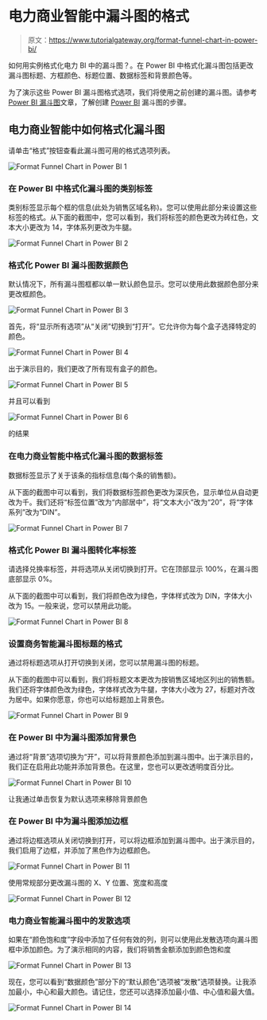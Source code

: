 # 电力商业智能中漏斗图的格式

> 原文：<https://www.tutorialgateway.org/format-funnel-chart-in-power-bi/>

如何用实例格式化电力 BI 中的漏斗图？。在 Power BI 中格式化漏斗图包括更改漏斗图标题、方框颜色、标题位置、数据标签和背景颜色等。

为了演示这些 Power BI 漏斗图格式选项，我们将使用之前创建的漏斗图。请参考 [Power BI 漏斗图](https://www.tutorialgateway.org/power-bi-funnel-chart/)文章，了解创建 [Power BI](https://www.tutorialgateway.org/power-bi-tutorial/) 漏斗图的步骤。

## 电力商业智能中如何格式化漏斗图

请单击“格式”按钮查看此漏斗图可用的格式选项列表。

![Format Funnel Chart in Power BI 1](img/248966897cf3b5ded43d117956294a43.png)

### 在 Power BI 中格式化漏斗图的类别标签

类别标签显示每个框的信息(此处为销售区域名称)。您可以使用此部分来设置这些标签的格式。从下面的截图中，您可以看到，我们将标签的颜色更改为砖红色，文本大小更改为 14，字体系列更改为牛腿。

![Format Funnel Chart in Power BI 2](img/ccae0b6902cedb69dfb800e820640d0f.png)

### 格式化 Power BI 漏斗图数据颜色

默认情况下，所有漏斗图框都以单一默认颜色显示。您可以使用此数据颜色部分来更改框颜色。

![Format Funnel Chart in Power BI 3](img/f00aac50c715ca0d9560a1790b235019.png)

首先，将“显示所有选项”从“关闭”切换到“打开”。它允许你为每个盒子选择特定的颜色。

![Format Funnel Chart in Power BI 4](img/b46b0bf01191928dca22b4dde689388e.png)

出于演示目的，我们更改了所有现有盒子的颜色。

![Format Funnel Chart in Power BI 5](img/ef9ea8dcb8eb8e2f8da27abaa850f6ad.png)

并且可以看到

![Format Funnel Chart in Power BI 6](img/096e2135e3cd55c2fe2597c75ab85158.png)

的结果

### 在电力商业智能中格式化漏斗图的数据标签

数据标签显示了关于该条的指标信息(每个条的销售额)。

从下面的截图中可以看到，我们将数据标签颜色更改为深灰色，显示单位从自动更改为千。我们还将“标签位置”改为“内部居中”，将“文本大小”改为“20”，将“字体系列”改为“DIN”。

![Format Funnel Chart in Power BI 7](img/e9a57e6626ce5e6ab5ba2eaa27f2176a.png)

### 格式化 Power BI 漏斗图转化率标签

请选择兑换率标签，并将选项从关闭切换到打开。它在顶部显示 100%，在漏斗图底部显示 0%。

从下面的截图中可以看到，我们将颜色改为绿色，字体样式改为 DIN，字体大小改为 15。一般来说，您可以禁用此功能。

![Format Funnel Chart in Power BI 8](img/f8f88a262eb147bf767be21543fe713c.png)

### 设置商务智能漏斗图标题的格式

通过将标题选项从打开切换到关闭，您可以禁用漏斗图的标题。

从下面的截图中可以看到，我们将标题文本更改为按销售区域地区列出的销售额。我们还将字体颜色改为绿色，字体样式改为牛腿，字体大小改为 27，标题对齐改为居中。如果你愿意，你也可以给标题加上背景色。

![Format Funnel Chart in Power BI 9](img/8b0b07a72bc0f0cf508782090d1e41f6.png)

### 在 Power BI 中为漏斗图添加背景色

通过将“背景”选项切换为“开”，可以将背景颜色添加到漏斗图中。出于演示目的，我们正在启用此功能并添加背景色。在这里，您也可以更改透明度百分比。

![Format Funnel Chart in Power BI 10](img/b3c0ded1fc6d99319f2cac1e54a24c91.png)

让我通过单击恢复为默认选项来移除背景颜色

### 在 Power BI 中为漏斗图添加边框

通过将边框选项从关闭切换到打开，可以将边框添加到漏斗图中。出于演示目的，我们启用了边框，并添加了黑色作为边框颜色。

![Format Funnel Chart in Power BI 11](img/9b5a8b7a5854e606f112076e922a1810.png)

使用常规部分更改漏斗图的 X、Y 位置、宽度和高度

![Format Funnel Chart in Power BI 12](img/40efbd3f2f3ad435a09689540188a6c8.png)

### 电力商业智能漏斗图中的发散选项

如果在“颜色饱和度”字段中添加了任何有效的列，则可以使用此发散选项向漏斗图框中添加颜色。为了演示相同的内容，我们将销售金额添加到颜色饱和度

![Format Funnel Chart in Power BI 13](img/6932f5d807cf77807bfc3519fdd2a0ea.png)

现在，您可以看到“数据颜色”部分下的“默认颜色”选项被“发散”选项替换。让我添加最小，中心和最大颜色。请记住，您还可以选择添加最小值、中心值和最大值。

![Format Funnel Chart in Power BI 14](img/4f38c0d8d3908816f169022929283aaa.png)